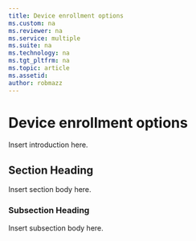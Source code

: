 ```yaml
---
title: Device enrollment options
ms.custom: na
ms.reviewer: na
ms.service: multiple
ms.suite: na
ms.technology: na 
ms.tgt_pltfrm: na
ms.topic: article
ms.assetid:  
author: robmazz
---
```

# Device enrollment options
Insert introduction here.

## Section Heading
Insert section body here.

### Subsection Heading
Insert subsection body here.

